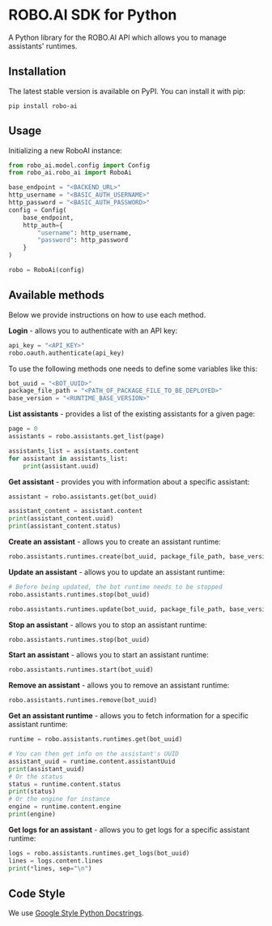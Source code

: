 # ROBO.AI SDK for Python

A Python library for the ROBO.AI API which allows you to manage assistants' runtimes.

## Installation

The latest stable version is available on PyPI. You can install it with pip: 

    pip install robo-ai

## Usage

Initializing a new RoboAI instance:  

```python
from robo_ai.model.config import Config
from robo_ai.robo_ai import RoboAi

base_endpoint = "<BACKEND_URL>"
http_username = "<BASIC_AUTH_USERNAME>"
http_password = "<BASIC_AUTH_PASSWORD>"
config = Config(
    base_endpoint,
    http_auth={
        "username": http_username,
        "password": http_password
    }
)

robo = RoboAi(config)
```

## Available methods

Below we provide instructions on how to use each method.  

**Login** - allows you to authenticate with an API key:
```python
api_key = "<API_KEY>"
robo.oauth.authenticate(api_key)
```

To use the following methods one needs to define some variables like this:
```python
bot_uuid = "<BOT_UUID>"
package_file_path = "<PATH_OF_PACKAGE_FILE_TO_BE_DEPLOYED>"
base_version = "<RUNTIME_BASE_VERSION>"
```

**List assistants** - provides a list of the existing assistants for a given page:  
```python
page = 0
assistants = robo.assistants.get_list(page)

assistants_list = assistants.content
for assistant in assistants_list:
    print(assistant.uuid)
```

**Get assistant** - provides you with information about a specific assistant:  
```python
assistant = robo.assistants.get(bot_uuid)

assistant_content = assistant.content
print(assistant_content.uuid)
print(assistant_content.status)
```

**Create an assistant** - allows you to create an assistant runtime:  
```python
robo.assistants.runtimes.create(bot_uuid, package_file_path, base_version)
```

**Update an assistant** - allows you to update an assistant runtime:  
```python
# Before being updated, the bot runtime needs to be stopped
robo.assistants.runtimes.stop(bot_uuid)

robo.assistants.runtimes.update(bot_uuid, package_file_path, base_version)
```

**Stop an assistant** - allows you to stop an assistant runtime:  
```python
robo.assistants.runtimes.stop(bot_uuid)
```

**Start an assistant** - allows you to start an assistant runtime:  
```python
robo.assistants.runtimes.start(bot_uuid)
```

**Remove an assistant** - allows you to remove an assistant runtime:  
```python
robo.assistants.runtimes.remove(bot_uuid)
```

**Get an assistant runtime** - allows you to fetch information for a specific assistant runtime:  
```python
runtime = robo.assistants.runtimes.get(bot_uuid)

# You can then get info on the assistant's UUID
assistant_uuid = runtime.content.assistantUuid
print(assistant_uuid)
# Or the status
status = runtime.content.status
print(status)
# Or the engine for instance
engine = runtime.content.engine
print(engine)
```

**Get logs for an assistant** - allows you to get logs for a specific assistant runtime:  
```python
logs = robo.assistants.runtimes.get_logs(bot_uuid)
lines = logs.content.lines
print(*lines, sep="\n")
```

## Code Style

We use [Google Style Python Docstrings](https://google.github.io/styleguide/pyguide.html#38-comments-and-docstrings). 